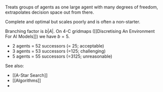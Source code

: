 Treats groups of agents as one large agent with many degrees of freedom, extrapolates decision space out from there.

Complete and optimal but scales poorly and is often a non-starter.

Branching factor is $b|A|$. On 4-C gridmaps ([[Discretising An Environment For AI Models]]) we have $b = 5$.
- 2 agents = 52 successors (= 25; acceptable)
- 3 agents = 53 successors (=125; challenging)
-  5 agents = 55 successors (=3125; unreasonable)


See also:
- [[A-Star Search]]
- [[Algorithms]]
- 